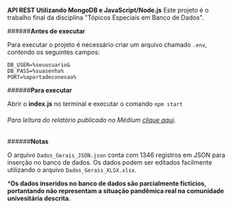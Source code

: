 **API REST Utilizando MongoDB e JavaScript/Node.js**
Este projeto é o trabalho final da disciplina "Tópicos Especiais em Banco de Dados". 


######**Antes de executar**

Para executar o projeto é necessário criar um arquivo chamado ```.env```, contendo os seguintes campos:

    DB_USER=%seuusuario&
    DB_PASS=%suasenha%
    PORT=%aportadeconexao%
    
######**Para executar**

Abrir o **index.js** no terminal e executar o comando ```npm start```


###### Para leitura do relatório publicado no Médium [clique aqui](https://medium.com/@jfscrd/controle-de-fluxo-de-notificação-de-covid-19-usando-javascript-e-mongodb-65efa5404f25).


######**Notas** 

O arquivo `Dados_Gerais_JSON.json` conta com 1346 registros em JSON para inserção no banco de dados. Os dados podem ser editados facilmente utilizando o arquivo `Dados_Gerais_XLSX.xlsx`.

***Os dados inseridos no banco de dados são parcialmente fictícios, portantando não representam a situação pandêmica real na comunidade univesitária descrita.** 

